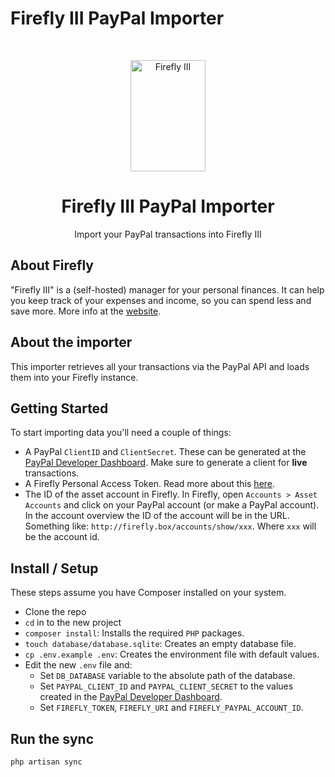 # Firefly III PayPal Importer

<!-- PROJECT LOGO -->
<br />
<p align="center">
  <a href="https://firefly-iii.org/">
    <img src="https://raw.githubusercontent.com/firefly-iii/firefly-iii/develop/.github/assets/img/logo-small.png" alt="Firefly III" width="120" height="178">
  </a>
</p>
  <h1 align="center">Firefly III PayPal Importer</h1>

  <p align="center">
    Import your PayPal transactions into Firefly III
  </p>


## About Firefly

"Firefly III" is a (self-hosted) manager for your personal finances. It can help you keep track of your expenses and income, so you can spend less and save more.
More info at the [website](https://firefly-iii.org/).


## About the importer

This importer retrieves all your transactions via the PayPal API and loads them into your Firefly instance.

## Getting Started
To start importing data you'll need a couple of things:
- A PayPal `ClientID` and `ClientSecret`.  These can be generated at the [PayPal Developer Dashboard](https://developer.paypal.com/developer/applications). Make sure to generate a client for **live** transactions.
- A Firefly Personal Access Token. Read more about this [here](https://docs.firefly-iii.org/firefly-iii/api/).
- The ID of the asset account in Firefly. In Firefly, open `Accounts > Asset Accounts` and click on your PayPal account (or make a PayPal account). In the account overview the ID of the account will be in the URL. Something like: `http://firefly.box/accounts/show/xxx`. Where `xxx` will be the account id.

## Install / Setup
These steps assume you have Composer installed on your system.

- Clone the repo
- `cd` in to the new project
- `composer install`: Installs the required `PHP` packages.
- `touch database/database.sqlite`: Creates an empty database file.
- `cp .env.example .env`: Creates the environment file with default values.
- Edit the new `.env` file and:
    - Set `DB_DATABASE` variable to the absolute path of the database.
    - Set `PAYPAL_CLIENT_ID` and `PAYPAL_CLIENT_SECRET` to the values created in the [PayPal Developer Dashboard](https://developer.paypal.com/developer/applications).
    - Set `FIREFLY_TOKEN`, `FIREFLY_URI` and `FIREFLY_PAYPAL_ACCOUNT_ID`.

## Run the sync
```bash
php artisan sync
```
